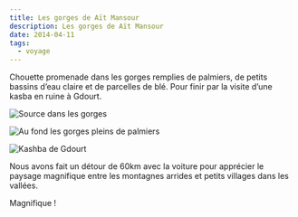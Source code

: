 ```yaml
---
title: Les gorges de Aït Mansour
description: Les gorges de Aït Mansour
date: 2014-04-11
tags:
  - voyage
---
```


Chouette promenade dans les gorges remplies de palmiers, de petits bassins d’eau claire et de parcelles de blé. Pour finir par la visite d’une kasba en ruine à Gdourt.

![Source dans les gorges](/img/img_20140410_123442.jpg "Source dans les gorges")

![Au fond les gorges pleins de palmiers](/img/img_20140410_133730.jpg "Au fond les gorges pleins de palmiers")

![Kashba de Gdourt](/img/img_20140410_134007.jpg "Kashba de Gdourt")

Nous avons fait un détour de 60km avec la voiture pour apprécier le paysage magnifique entre les montagnes arrides et petits villages dans les vallées.

Magnifique !
